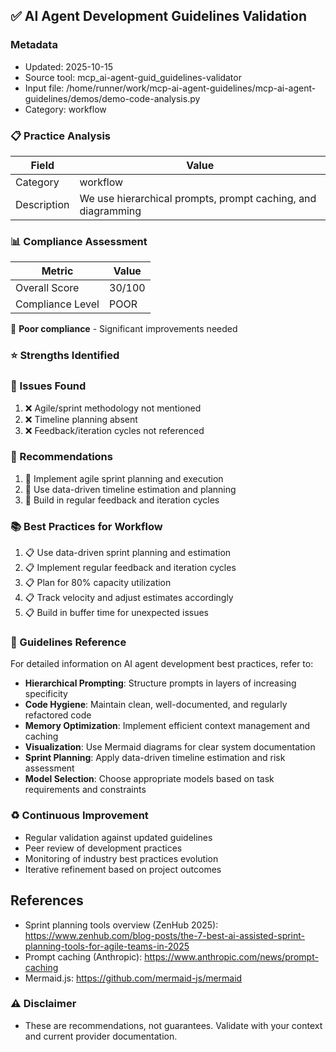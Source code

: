 ## ✅ AI Agent Development Guidelines Validation

### Metadata
- Updated: 2025-10-15
- Source tool: mcp_ai-agent-guid_guidelines-validator
- Input file: /home/runner/work/mcp-ai-agent-guidelines/mcp-ai-agent-guidelines/demos/demo-code-analysis.py
- Category: workflow

### 📋 Practice Analysis
| Field | Value |
|---|---|
| Category | workflow |
| Description | We use hierarchical prompts, prompt caching, and diagramming |

### 📊 Compliance Assessment
| Metric | Value |
|---|---|
| Overall Score | 30/100 |
| Compliance Level | POOR |

🔴 **Poor compliance** - Significant improvements needed

### ⭐ Strengths Identified


### 🐞 Issues Found
1. ❌ Agile/sprint methodology not mentioned
2. ❌ Timeline planning absent
3. ❌ Feedback/iteration cycles not referenced

### 🔧 Recommendations
1. 🔧 Implement agile sprint planning and execution
2. 🔧 Use data-driven timeline estimation and planning
3. 🔧 Build in regular feedback and iteration cycles

### 📚 Best Practices for Workflow
1. 📋 Use data-driven sprint planning and estimation
2. 📋 Implement regular feedback and iteration cycles
3. 📋 Plan for 80% capacity utilization
4. 📋 Track velocity and adjust estimates accordingly
5. 📋 Build in buffer time for unexpected issues

### 🔗 Guidelines Reference
For detailed information on AI agent development best practices, refer to:
- **Hierarchical Prompting**: Structure prompts in layers of increasing specificity
- **Code Hygiene**: Maintain clean, well-documented, and regularly refactored code
- **Memory Optimization**: Implement efficient context management and caching
- **Visualization**: Use Mermaid diagrams for clear system documentation
- **Sprint Planning**: Apply data-driven timeline estimation and risk assessment
- **Model Selection**: Choose appropriate models based on task requirements and constraints

### ♻️ Continuous Improvement
- Regular validation against updated guidelines
- Peer review of development practices
- Monitoring of industry best practices evolution
- Iterative refinement based on project outcomes

## References
- Sprint planning tools overview (ZenHub 2025): https://www.zenhub.com/blog-posts/the-7-best-ai-assisted-sprint-planning-tools-for-agile-teams-in-2025
- Prompt caching (Anthropic): https://www.anthropic.com/news/prompt-caching
- Mermaid.js: https://github.com/mermaid-js/mermaid




### ⚠️ Disclaimer
- These are recommendations, not guarantees. Validate with your context and current provider documentation.
